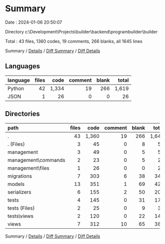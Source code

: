 # Summary

Date : 2024-01-06 20:50:07

Directory c:\\Development\\Projects\\builder\\backend\\programbuilder\\builder

Total : 43 files,  1360 codes, 19 comments, 266 blanks, all 1645 lines

Summary / [Details](details.md) / [Diff Summary](diff.md) / [Diff Details](diff-details.md)

## Languages
| language | files | code | comment | blank | total |
| :--- | ---: | ---: | ---: | ---: | ---: |
| Python | 42 | 1,334 | 19 | 266 | 1,619 |
| JSON | 1 | 26 | 0 | 0 | 26 |

## Directories
| path | files | code | comment | blank | total |
| :--- | ---: | ---: | ---: | ---: | ---: |
| . | 43 | 1,360 | 19 | 266 | 1,645 |
| . (Files) | 3 | 45 | 0 | 8 | 53 |
| management | 3 | 49 | 0 | 5 | 54 |
| management\\commands | 2 | 23 | 0 | 5 | 28 |
| management\\files | 1 | 26 | 0 | 0 | 26 |
| migrations | 7 | 303 | 6 | 38 | 347 |
| models | 13 | 351 | 1 | 69 | 421 |
| serializers | 6 | 155 | 2 | 50 | 207 |
| tests | 4 | 145 | 0 | 31 | 176 |
| tests (Files) | 2 | 25 | 0 | 9 | 34 |
| tests\\views | 2 | 120 | 0 | 22 | 142 |
| views | 7 | 312 | 10 | 65 | 387 |

Summary / [Details](details.md) / [Diff Summary](diff.md) / [Diff Details](diff-details.md)
